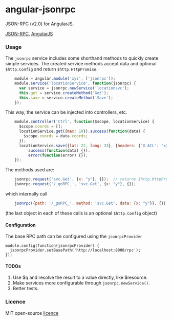 # angular-jsonrpc

JSON-RPC (v2.0) for AngularJS.

[JSON-RPC](http://www.jsonrpc.org/specification),
[AngularJS](http://angularjs.org)

### Usage

The `jsonrpc` service includes some shorthand methods to quickly create simple
services. The created service methods accept data and optional `$http.Config`
and return `$http.HttpPromise`.

```js
    module = angular.module('xyz', ['jsonrpc']);
    module.service('locationService', function(jsonrpc) {
      var service = jsonrpc.newService('locationsvc');
      this.get = service.createMethod('Get');
      this.save = service.createMethod('Save');
    });
```

This way, the service can be injected into controllers, etc.

```js
    module.controller('Ctrl', function($scope, locationService) {
      $scope.coords = [];
      locationService.get({max: 10}).success(function(data) {
        $scope.coords = data.coords;
      });
      locationService.save({lat: 22, long: 33}, {headers: {'X-ACL': 'x@y.z'}}).
          success(function(data) {}).
          error(function(error) {});
    });
```

The methods used are:

```js
    jsonrpc.request('svc.Get', {x: "y"}, {});  // returns $http.HttpPromise
    jsonrpc.request('/_goRPC_', 'svc.Get', {x: "y"}, {});
```

which internally call

```js
    jsonrpc({path: '/_goRPC_', method: 'svc.Get', data: {x: "y"}}, {});
```

(the last object in each of these calls is an optional `$http.Config` object)

#### Configuration

The base RPC path can be configured using the `jsonrpcProvider`

    module.config(function(jsonrpcProvider) {
      jsonrpcProvider.setBasePath('http://localhost:8000/rpc');
    });


#### TODOs

1. Use $q and resolve the result to a value directly, like $resource.
2. Make services more configurable through `jsonrpc.newService()`.
3. Better tests.

### Licence

MIT open-source [licence](http://opensource.org/licenses/MIT)
